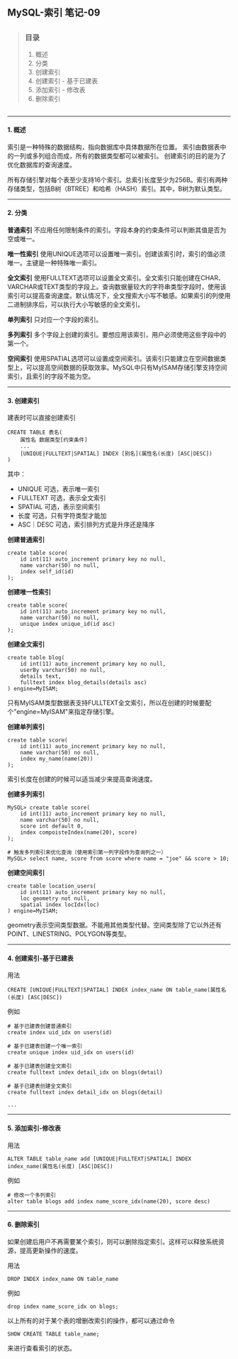 ## MySQL-索引 笔记-09

> ##
> ### 目录
> 1. 概述
> 2. 分类
> 3. 创建索引
> 4. 创建索引 - 基于已建表
> 5. 添加索引 - 修改表
> 6. 删除索引
> ##

---

#### 1. 概述

索引是一种特殊的数据结构，指向数据库中具体数据所在位置。
索引由数据表中的一列或多列组合而成，所有的数据类型都可以被索引。
创建索引的目的是为了优化数据库的查询速度。

所有存储引擎对每个表至少支持16个索引。总索引长度至少为256B。索引有两种存储类型，包括B树（BTREE）和哈希（HASH）索引。其中，B树为默认类型。

---

#### 2. 分类

**普通索引**
不应用任何限制条件的索引。字段本身的约束条件可以判断其值是否为空或唯一。

**唯一性索引**
使用UNIQUE选项可以设置唯一索引。创建该索引时，索引的值必须唯一。主键是一种特殊唯一索引。

**全文索引**
使用FULLTEXT选项可以设置全文索引。全文索引只能创建在CHAR、VARCHAR或TEXT类型的字段上。查询数据量较大的字符串类型字段时，使用该索引可以提高查询速度。默认情况下，全文搜索大小写不敏感。如果索引的列使用二进制排序后，可以执行大小写敏感的全文索引。

**单列索引**
只对应一个字段的索引。

**多列索引**
多个字段上创建的索引。要想应用该索引，用户必须使用这些字段中的第一个。

**空间索引**
使用SPATIAL选项可以设置成空间索引。该索引只能建立在空间数据类型上，可以提高空间数据的获取效率。MySQL中只有MyISAM存储引擎支持空间索引，且索引的字段不能为空。

---

#### 3. 创建索引

建表时可以直接创建索引
```
CREATE TABLE 表名(
    属性名 数据类型[约束条件]
    ...
    [UNIQUE|FULLTEXT|SPATIAL] INDEX [别名](属性名(长度) [ASC|DESC]) 
)
```
其中：
+ UNIQUE 可选，表示唯一索引
+ FULLTEXT 可选，表示全文索引
+ SPATIAL 可选，表示空间索引
+ 长度 可选，只有字符类型才能加
+ ASC｜DESC 可选，索引排列方式是升序还是降序

<b>创建普通索引</b>
```
create table score(
    id int(11) auto_increment primary key no null,
    name varchar(50) no null,
    index self_id(id)
);
```
<b>创建唯一性索引</b>
```
create table score(
    id int(11) auto_increment primary key no null,
    name varchar(50) no null,
    unique index unique_id(id asc)
);
```
<b>创建全文索引</b>
```
create table blog(
    id int(11) auto_increment primary key no null,
    userBy varchar(50) no null,
    details text,
    fulltext index blog_details(details asc)
) engine=MyISAM;
```
只有MyISAM类型数据表支持FULLTEXT全文索引，所以在创建的时候要配个"engine=MyISAM"来指定存储引擎。

<b>创建单列索引</b>
```
create table score(
    id int(11) auto_increment primary key no null,
    name varchar(50) no null,
    index my_name(name(20))
);
```
索引长度在创建的时候可以适当减少来提高查询速度。

<b>创建多列索引</b>
```
MySQL> create table score(
    id int(11) auto_increment primary key no null,
    name varchar(50) no null,
    score int default 0,
    index compoisteIndex(name(20), score)
);

# 触发多列索引来优化查询（使用索引第一列字段作为查询列之一）
MySQL> select name, score from score where name = "joe" && score > 10;
```
<b>创建空间索引</b>
```
create table location_users(
    id int(11) auto_increment primary key no null,
    loc geometry not null,
    spatial index locIdx(loc)
) engine=MyISAM;
```
geometry表示空间类型数据。不能用其他类型代替。空间类型除了它以外还有POINT、LINESTRING、POLYGON等类型。

---

#### 4. 创建索引-基于已建表

用法
```
CREATE [UNIQUE|FULLTEXT|SPATIAL] INDEX index_name ON table_name(属性名(长度) [ASC|DESC])
```

例如
```
# 基于已建表创建普通索引
create index uid_idx on users(id)

# 基于已建表创建一个唯一索引
create unique index uid_idx on users(id)

# 基于已建表创建全文索引
create fulltext index detail_idx on blogs(detail)

# 基于已建表创建全文索引
create fulltext index detail_idx on blogs(detail)

...
```

---

#### 5. 添加索引-修改表

用法
```
ALTER TABLE table_name add [UNIQUE|FULLTEXT|SPATIAL] INDEX index_name(属性名(长度) [ASC|DESC])
```

例如
```
# 修改一个多列索引
alter table blogs add index name_score_idx(name(20), score desc)
```

---

#### 6. 删除索引

如果创建后用户不再需要某个索引，则可以删除指定索引。这样可以释放系统资源，提高更新操作的速度。

用法
```
DROP INDEX index_name ON table_name
```

例如
```
drop index name_score_idx on blogs;
```

以上所有的对于某个表的增删改索引的操作，都可以通过命令
```
SHOW CREATE TABLE table_name;
```
来进行查看索引的状态。